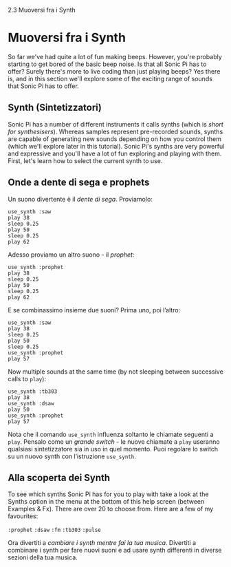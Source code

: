 2.3 Muoversi fra i Synth

# Muoversi fra i Synth

So far we've had quite a lot of fun making beeps. However, you're probably starting to get bored of the basic beep noise. Is that all Sonic Pi has to offer? Surely there's more to live coding than just playing beeps? Yes there is, and in this section we'll explore some of the exciting range of sounds that Sonic Pi has to offer.

## Synth (Sintetizzatori)

Sonic Pi has a number of different instruments it calls synths (which is *short for synthesisers*). Whereas samples represent pre-recorded sounds, synths are capable of generating new sounds depending on how you control them (which we'll explore later in this tutorial). Sonic Pi's synths are very powerful and expressive and you'll have a lot of fun exploring and playing with them. First, let's learn how to select the current synth to use.

## Onde a dente di sega e prophets

Un suono divertente è il *dente di sega*. Proviamolo:

```
use_synth :saw
play 38
sleep 0.25
play 50
sleep 0.25
play 62
```

Adesso proviamo un altro suono - il *prophet*:

```
use_synth :prophet
play 38
sleep 0.25
play 50
sleep 0.25
play 62
```

E se combinassimo insieme due suoni? Prima uno, poi l’altro:

```
use_synth :saw
play 38
sleep 0.25
play 50
sleep 0.25
use_synth :prophet
play 57
```

Now multiple sounds at the same time (by not sleeping between successive calls to `play`):

```
use_synth :tb303
play 38
use_synth :dsaw
play 50
use_synth :prophet
play 57
```

Nota che il comando `use_synth` influenza soltanto le chiamate seguenti a `play`. Pensalo come un *grande switch* - le nuove chiamate a `play` useranno qualsiasi sintetizzatore sia in uso in quel momento. Puoi regolare lo switch su un nuovo synth con l’istruzione `use_synth`.


## Alla scoperta dei Synth

To see which synths Sonic Pi has for you to play with take a look at the Synths option in the menu at the bottom of this help screen (between Examples & Fx). There are over 20 to choose from. Here are a few of my favourites:

`:prophet`
`:dsaw`
`:fm`
`:tb303`
`:pulse`

Ora divertiti a *cambiare i synth mentre fai la tua musica*. Divertiti a combinare i synth per fare nuovi suoni e ad usare synth differenti in diverse sezioni della tua musica.
